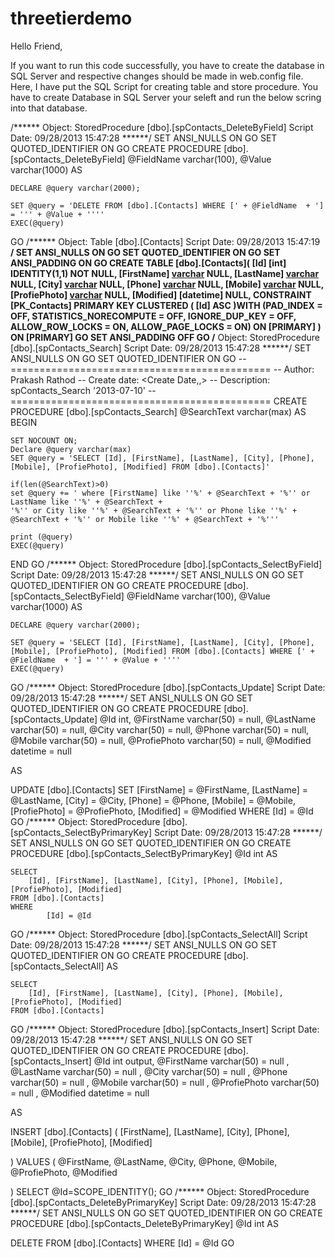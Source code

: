 threetierdemo
=============
Hello Friend,

If you want to run this code successfully, you have to create the database in SQL Server and respective changes 
should be made in web.config file. Here, I have put the SQL Script for creating table and store procedure. You have to 
create Database in SQL Server your seleft and run the below scring into that database. 

/****** Object:  StoredProcedure [dbo].[spContacts_DeleteByField]    Script Date: 09/28/2013 15:47:28 ******/
SET ANSI_NULLS ON
GO
SET QUOTED_IDENTIFIER ON
GO
CREATE PROCEDURE [dbo].[spContacts_DeleteByField]
	@FieldName varchar(100),
	@Value varchar(1000)
AS

	DECLARE @query varchar(2000);

	SET @query = 'DELETE FROM [dbo].[Contacts] WHERE [' + @FieldName  + '] = ''' + @Value + ''''
	EXEC(@query)
GO
/****** Object:  Table [dbo].[Contacts]    Script Date: 09/28/2013 15:47:19 ******/
SET ANSI_NULLS ON
GO
SET QUOTED_IDENTIFIER ON
GO
SET ANSI_PADDING ON
GO
CREATE TABLE [dbo].[Contacts](
	[Id] [int] IDENTITY(1,1) NOT NULL,
	[FirstName] [varchar](50) NULL,
	[LastName] [varchar](50) NULL,
	[City] [varchar](50) NULL,
	[Phone] [varchar](50) NULL,
	[Mobile] [varchar](50) NULL,
	[ProfiePhoto] [varchar](50) NULL,
	[Modified] [datetime] NULL,
 CONSTRAINT [PK_Contacts] PRIMARY KEY CLUSTERED 
(
	[Id] ASC
)WITH (PAD_INDEX  = OFF, STATISTICS_NORECOMPUTE  = OFF, IGNORE_DUP_KEY = OFF, ALLOW_ROW_LOCKS  = ON, ALLOW_PAGE_LOCKS  = ON) ON [PRIMARY]
) ON [PRIMARY]
GO
SET ANSI_PADDING OFF
GO
/****** Object:  StoredProcedure [dbo].[spContacts_Search]    Script Date: 09/28/2013 15:47:28 ******/
SET ANSI_NULLS ON
GO
SET QUOTED_IDENTIFIER ON
GO
-- =============================================
-- Author:		Prakash Rathod
-- Create date: <Create Date,,>
-- Description:	spContacts_Search '2013-07-10'
-- =============================================
CREATE PROCEDURE [dbo].[spContacts_Search]
	@SearchText varchar(max)
AS
BEGIN
	
	SET NOCOUNT ON;
	Declare @query varchar(max)
	SET @query = 'SELECT [Id], [FirstName], [LastName], [City], [Phone], [Mobile], [ProfiePhoto], [Modified] FROM [dbo].[Contacts]'
	
	if(len(@SearchText)>0)
	set @query += ' where [FirstName] like ''%' + @SearchText + '%'' or LastName like ''%' + @SearchText + 
	'%'' or City like ''%' + @SearchText + '%'' or Phone like ''%' + @SearchText + '%'' or Mobile like ''%' + @SearchText +	'%'''
	
	print (@query)
	EXEC(@query)
END
GO
/****** Object:  StoredProcedure [dbo].[spContacts_SelectByField]    Script Date: 09/28/2013 15:47:28 ******/
SET ANSI_NULLS ON
GO
SET QUOTED_IDENTIFIER ON
GO
CREATE PROCEDURE [dbo].[spContacts_SelectByField]
	@FieldName varchar(100),
	@Value varchar(1000)
AS

	DECLARE @query varchar(2000);

	SET @query = 'SELECT [Id], [FirstName], [LastName], [City], [Phone], [Mobile], [ProfiePhoto], [Modified] FROM [dbo].[Contacts] WHERE [' + @FieldName  + '] = ''' + @Value + ''''
	EXEC(@query)
GO
/****** Object:  StoredProcedure [dbo].[spContacts_Update]    Script Date: 09/28/2013 15:47:28 ******/
SET ANSI_NULLS ON
GO
SET QUOTED_IDENTIFIER ON
GO
CREATE PROCEDURE [dbo].[spContacts_Update]
	@Id int,
	@FirstName varchar(50) = null,
	@LastName varchar(50) = null,
	@City varchar(50) = null,
	@Phone varchar(50) = null,
	@Mobile varchar(50) = null,
	@ProfiePhoto varchar(50) = null,
	@Modified datetime = null

AS

UPDATE [dbo].[Contacts]
SET
	[FirstName] = @FirstName,
	[LastName] = @LastName,
	[City] = @City,
	[Phone] = @Phone,
	[Mobile] = @Mobile,
	[ProfiePhoto] = @ProfiePhoto,
	[Modified] = @Modified
 WHERE 
	[Id] = @Id
GO
/****** Object:  StoredProcedure [dbo].[spContacts_SelectByPrimaryKey]    Script Date: 09/28/2013 15:47:28 ******/
SET ANSI_NULLS ON
GO
SET QUOTED_IDENTIFIER ON
GO
CREATE PROCEDURE [dbo].[spContacts_SelectByPrimaryKey]
	@Id int
AS

	SELECT 
		[Id], [FirstName], [LastName], [City], [Phone], [Mobile], [ProfiePhoto], [Modified]
	FROM [dbo].[Contacts]
	WHERE 
			[Id] = @Id
GO
/****** Object:  StoredProcedure [dbo].[spContacts_SelectAll]    Script Date: 09/28/2013 15:47:28 ******/
SET ANSI_NULLS ON
GO
SET QUOTED_IDENTIFIER ON
GO
CREATE PROCEDURE [dbo].[spContacts_SelectAll]
AS

	SELECT 
		[Id], [FirstName], [LastName], [City], [Phone], [Mobile], [ProfiePhoto], [Modified]
	FROM [dbo].[Contacts]
GO
/****** Object:  StoredProcedure [dbo].[spContacts_Insert]    Script Date: 09/28/2013 15:47:28 ******/
SET ANSI_NULLS ON
GO
SET QUOTED_IDENTIFIER ON
GO
CREATE PROCEDURE [dbo].[spContacts_Insert]
	@Id int output,
	@FirstName varchar(50) = null ,
	@LastName varchar(50) = null ,
	@City varchar(50) = null ,
	@Phone varchar(50) = null ,
	@Mobile varchar(50) = null ,
	@ProfiePhoto varchar(50) = null ,
	@Modified datetime = null 

AS

INSERT [dbo].[Contacts]
(
	[FirstName],
	[LastName],
	[City],
	[Phone],
	[Mobile],
	[ProfiePhoto],
	[Modified]

)
VALUES
(
	@FirstName,
	@LastName,
	@City,
	@Phone,
	@Mobile,
	@ProfiePhoto,
	@Modified

)
	SELECT @Id=SCOPE_IDENTITY();
GO
/****** Object:  StoredProcedure [dbo].[spContacts_DeleteByPrimaryKey]    Script Date: 09/28/2013 15:47:28 ******/
SET ANSI_NULLS ON
GO
SET QUOTED_IDENTIFIER ON
GO
CREATE PROCEDURE [dbo].[spContacts_DeleteByPrimaryKey]
	@Id int
AS

DELETE FROM [dbo].[Contacts]
 WHERE 
	[Id] = @Id
GO
